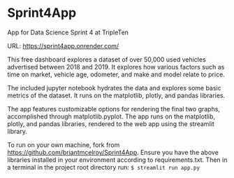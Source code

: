 # Sprint4App
 App for Data Science Sprint 4 at TripleTen

 URL: https://sprint4app.onrender.com/

 This free dashboard explores a dataset of over 50,000 used vehicles advertised between 2018 and 2019. 
 It explores how various factors such as time on market, vehicle age, odometer, and make and model relate to price.
 
 The included jupyter notebook hydrates the data and explores some basic metrics of the dataset.
 It runs on the matplotlib, plotly, and pandas libraries.

 The app features customizable options for rendering the final two graphs, accomplished through matplotlib.pyplot.
 The app runs on the matplotlib, plotly, and pandas libraries, rendered to the web app using the streamlit library.

 To run on your own machine, fork from https://github.com/briantmcelroy/Sprint4App. 
 Ensure you have the above libraries installed in your environment according to requirements.txt.
 Then in a terminal in the project root directory run:
    `$ streamlit run app.py`
